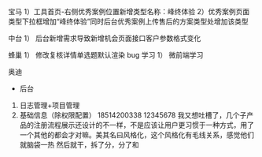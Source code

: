 宝马
1）工具首页-右侧优秀案例位置新增类型名称：峰终体验
2）优秀案例页面类型下拉框增加“峰终体验”同时后台优秀案例上传售后的方案类型处增加该类型

中台
1） 后台新增需求导致新增机会页面接口客户参数格式变化

蜂巢
1） 修改复核详情单选题默认渲染 bug
学习
1） 微前端学习

奥迪

- 后台

1. 日志管理+项目管理
2. 基础信息（除权限配置）
   18514200338
   12345678
   我又想吐槽了，几个子产品的注册流程展示还设计的不一样，不是应该让用户更习惯于一种方式，用了一个其他的都会才对嘛。美其名曰风格化，这个风格化有毛线关系，感觉他们就脑袋一热 然后就干，拆了分，分了和
